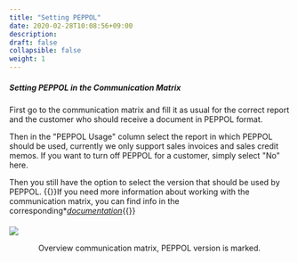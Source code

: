 ```yaml
---
title: "Setting PEPPOL"
date: 2020-02-28T10:08:56+09:00
description: 
draft: false
collapsible: false
weight: 1
---
```


##### Setting PEPPOL in the Communication Matrix

First go to the communication matrix and fill it as usual for the correct report and the customer who should receive a document in PEPPOL format.

Then in the "PEPPOL Usage" column select the report in which PEPPOL should be used, currently we only support sales invoices and sales credit memos. If you want to turn off PEPPOL for a customer, simply select "No" here.

Then you still have the option to select the version that should be used by PEPPOL.
{{<notice info>}}If you need more information about working with the communication matrix, you can find info in the corresponding*[*documentation*](https://belware.de/images/PDFs/Connector_NAV_Matrixdoku_17082020.pdf?type=file){{</notice>}}
####
![](/images/connectornav/data_exchange/peppol1.png)<center>Overview communication matrix, PEPPOL version is marked.</center>

